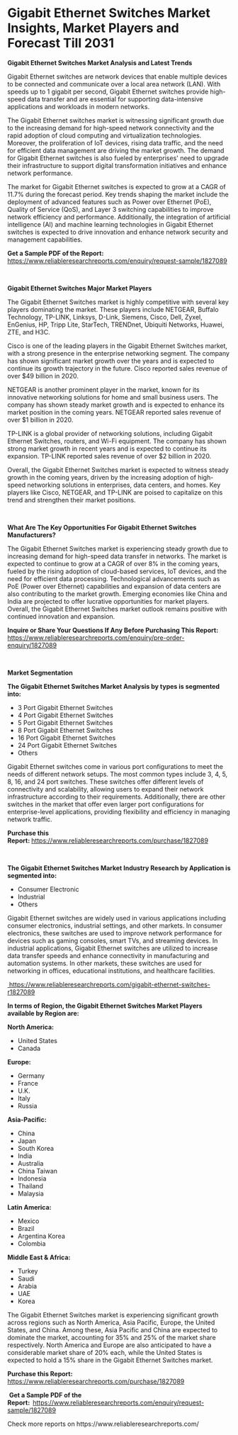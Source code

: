 <p><h1>Gigabit Ethernet Switches Market Insights, Market Players and Forecast Till 2031</h1></p><p><strong>Gigabit Ethernet Switches Market Analysis and Latest Trends</strong></p>
<p><p>Gigabit Ethernet switches are network devices that enable multiple devices to be connected and communicate over a local area network (LAN). With speeds up to 1 gigabit per second, Gigabit Ethernet switches provide high-speed data transfer and are essential for supporting data-intensive applications and workloads in modern networks.</p><p>The Gigabit Ethernet switches market is witnessing significant growth due to the increasing demand for high-speed network connectivity and the rapid adoption of cloud computing and virtualization technologies. Moreover, the proliferation of IoT devices, rising data traffic, and the need for efficient data management are driving the market growth. The demand for Gigabit Ethernet switches is also fueled by enterprises' need to upgrade their infrastructure to support digital transformation initiatives and enhance network performance.</p><p>The market for Gigabit Ethernet switches is expected to grow at a CAGR of 11.7% during the forecast period. Key trends shaping the market include the deployment of advanced features such as Power over Ethernet (PoE), Quality of Service (QoS), and Layer 3 switching capabilities to improve network efficiency and performance. Additionally, the integration of artificial intelligence (AI) and machine learning technologies in Gigabit Ethernet switches is expected to drive innovation and enhance network security and management capabilities.</p></p>
<p><strong>Get a Sample PDF of the Report:&nbsp;</strong> <a href="https://www.reliableresearchreports.com/enquiry/request-sample/1827089">https://www.reliableresearchreports.com/enquiry/request-sample/1827089</a></p>
<p>&nbsp;</p>
<p><strong>Gigabit Ethernet Switches Major Market Players</strong></p>
<p><p>The Gigabit Ethernet Switches market is highly competitive with several key players dominating the market. These players include NETGEAR, Buffalo Technology, TP-LINK, Linksys, D-Link, Siemens, Cisco, Dell, Zyxel, EnGenius, HP, Tripp Lite, StarTech, TRENDnet, Ubiquiti Networks, Huawei, ZTE, and H3C.</p><p>Cisco is one of the leading players in the Gigabit Ethernet Switches market, with a strong presence in the enterprise networking segment. The company has shown significant market growth over the years and is expected to continue its growth trajectory in the future. Cisco reported sales revenue of over $49 billion in 2020.</p><p>NETGEAR is another prominent player in the market, known for its innovative networking solutions for home and small business users. The company has shown steady market growth and is expected to enhance its market position in the coming years. NETGEAR reported sales revenue of over $1 billion in 2020.</p><p>TP-LINK is a global provider of networking solutions, including Gigabit Ethernet Switches, routers, and Wi-Fi equipment. The company has shown strong market growth in recent years and is expected to continue its expansion. TP-LINK reported sales revenue of over $2 billion in 2020.</p><p>Overall, the Gigabit Ethernet Switches market is expected to witness steady growth in the coming years, driven by the increasing adoption of high-speed networking solutions in enterprises, data centers, and homes. Key players like Cisco, NETGEAR, and TP-LINK are poised to capitalize on this trend and strengthen their market positions.</p></p>
<p>&nbsp;</p>
<p><strong>What Are The Key Opportunities For Gigabit Ethernet Switches Manufacturers?</strong></p>
<p><p>The Gigabit Ethernet Switches market is experiencing steady growth due to increasing demand for high-speed data transfer in networks. The market is expected to continue to grow at a CAGR of over 8% in the coming years, fueled by the rising adoption of cloud-based services, IoT devices, and the need for efficient data processing. Technological advancements such as PoE (Power over Ethernet) capabilities and expansion of data centers are also contributing to the market growth. Emerging economies like China and India are projected to offer lucrative opportunities for market players. Overall, the Gigabit Ethernet Switches market outlook remains positive with continued innovation and expansion.</p></p>
<p><strong>Inquire or Share Your Questions If Any Before Purchasing This Report:</strong> <a href="https://www.reliableresearchreports.com/enquiry/pre-order-enquiry/1827089">https://www.reliableresearchreports.com/enquiry/pre-order-enquiry/1827089</a></p>
<p>&nbsp;</p>
<p><strong>Market Segmentation</strong></p>
<p><strong>The Gigabit Ethernet Switches Market Analysis by types is segmented into:</strong></p>
<p><ul><li>3 Port Gigabit Ethernet Switches</li><li>4 Port Gigabit Ethernet Switches</li><li>5 Port Gigabit Ethernet Switches</li><li>8 Port Gigabit Ethernet Switches</li><li>16 Port Gigabit Ethernet Switches</li><li>24 Port Gigabit Ethernet Switches</li><li>Others</li></ul></p>
<p><p>Gigabit Ethernet switches come in various port configurations to meet the needs of different network setups. The most common types include 3, 4, 5, 8, 16, and 24 port switches. These switches offer different levels of connectivity and scalability, allowing users to expand their network infrastructure according to their requirements. Additionally, there are other switches in the market that offer even larger port configurations for enterprise-level applications, providing flexibility and efficiency in managing network traffic.</p></p>
<p><strong>Purchase this Report:&nbsp;</strong><a href="https://www.reliableresearchreports.com/purchase/1827089">https://www.reliableresearchreports.com/purchase/1827089</a></p>
<p>&nbsp;</p>
<p><strong>The Gigabit Ethernet Switches Market Industry Research by Application is segmented into:</strong></p>
<p><ul><li>Consumer Electronic</li><li>Industrial</li><li>Others</li></ul></p>
<p><p>Gigabit Ethernet switches are widely used in various applications including consumer electronics, industrial settings, and other markets. In consumer electronics, these switches are used to improve network performance for devices such as gaming consoles, smart TVs, and streaming devices. In industrial applications, Gigabit Ethernet switches are utilized to increase data transfer speeds and enhance connectivity in manufacturing and automation systems. In other markets, these switches are used for networking in offices, educational institutions, and healthcare facilities.</p></p>
<p><a href="https://www.reliableresearchreports.com/gigabit-ethernet-switches-r1827089">&nbsp;https://www.reliableresearchreports.com/gigabit-ethernet-switches-r1827089</a></p>
<p><strong>In terms of Region, the Gigabit Ethernet Switches Market Players available by Region are:</strong></p>
<p>
    <p> <strong> North America: </strong>
        <ul>
            <li>United States</li>
            <li>Canada</li>
        </ul>
        </p> 
    <p> <strong> Europe: </strong>
        <ul>
            <li>Germany</li>
            <li>France</li>
            <li>U.K.</li>
            <li>Italy</li>
            <li>Russia</li>
        </ul>
        </p> 
    <p> <strong> Asia-Pacific: </strong>
        <ul>
            <li>China</li>
            <li>Japan</li>
            <li>South Korea</li>
            <li>India</li>
            <li>Australia</li>
            <li>China Taiwan</li>
            <li>Indonesia</li>
            <li>Thailand</li>
            <li>Malaysia</li>
        </ul>
        </p> 
    <p> <strong> Latin America: </strong>
        <ul>
            <li>Mexico</li>
            <li>Brazil</li>
            <li>Argentina Korea</li>
            <li>Colombia</li>
        </ul>
        </p> 
    <p> <strong> Middle East & Africa: </strong>
        <ul>
            <li>Turkey</li>
            <li>Saudi</li>
            <li>Arabia</li>
            <li>UAE</li>
            <li>Korea</li>
        </ul>
    </p>
    </p>
<p><p>The Gigabit Ethernet Switches market is experiencing significant growth across regions such as North America, Asia Pacific, Europe, the United States, and China. Among these, Asia Pacific and China are expected to dominate the market, accounting for 35% and 25% of the market share respectively. North America and Europe are also anticipated to have a considerable market share of 20% each, while the United States is expected to hold a 15% share in the Gigabit Ethernet Switches market.</p></p>
<p><strong>Purchase this Report: </strong><a href="https://www.reliableresearchreports.com/purchase/1827089">https://www.reliableresearchreports.com/purchase/1827089</a></p>
<p>&nbsp;<strong>Get a Sample PDF of the Report:&nbsp;&nbsp;</strong><a href="https://www.reliableresearchreports.com/enquiry/request-sample/1827089">https://www.reliableresearchreports.com/enquiry/request-sample/1827089</a></p>
<p><strong></strong></p>
<p>Check more reports on https://www.reliableresearchreports.com/</p>